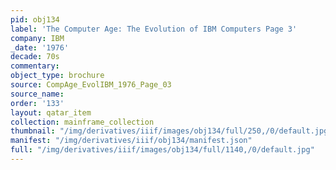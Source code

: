 ```yaml
---
pid: obj134
label: 'The Computer Age: The Evolution of IBM Computers Page 3'
company: IBM
_date: '1976'
decade: 70s
commentary:
object_type: brochure
source: CompAge_EvolIBM_1976_Page_03
source_name:
order: '133'
layout: qatar_item
collection: mainframe_collection
thumbnail: "/img/derivatives/iiif/images/obj134/full/250,/0/default.jpg"
manifest: "/img/derivatives/iiif/obj134/manifest.json"
full: "/img/derivatives/iiif/images/obj134/full/1140,/0/default.jpg"
---
```

